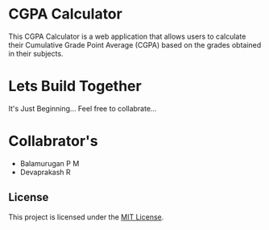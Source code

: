 # CGPA Calculator

This CGPA Calculator is a web application that allows users to calculate their Cumulative Grade Point Average (CGPA) based on the grades obtained in their subjects.

# Lets Build Together

It's Just Beginning... Feel free to collabrate...

# Collabrator's

- Balamurugan P M
- Devaprakash R
 
## License

This project is licensed under the [MIT License](LICENSE).
